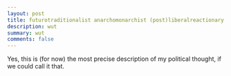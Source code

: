 ```yaml
---
layout: post
title: futurotraditionalist anarchomonarchist (post)liberalreactionary ortho-catholic
description: wut
summary: wut
comments: false
---
```


Yes, this is (for now) the most precise description of my political thought, if we could call it that.
